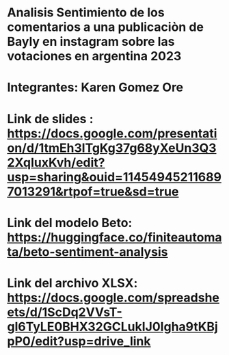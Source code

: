 # Analisis Sentimiento de los comentarios a una publicaciòn de Bayly en instagram sobre las votaciones en argentina 2023 
# Integrantes: Karen Gomez Ore 
# Link de slides : https://docs.google.com/presentation/d/1tmEh3lTgKg37g68yXeUn3Q32XqIuxKvh/edit?usp=sharing&ouid=114549452116897013291&rtpof=true&sd=true
# Link del modelo Beto: https://huggingface.co/finiteautomata/beto-sentiment-analysis
# Link del archivo XLSX: https://docs.google.com/spreadsheets/d/1ScDq2VVsT-gl6TyLE0BHX32GCLukIJ0Igha9tKBjpP0/edit?usp=drive_link
